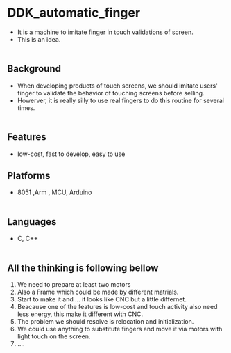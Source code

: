 # DDK_automatic_finger
* It is a machine to imitate finger in touch validations of screen.
* This is an idea.
<br><br/>

## Background
* When developing products of touch screens, we should imitate users' finger to validate the behavior of touching screens before selling. 
* Howerver, it is really silly to use real fingers to do this routine for several times. 
<br><br/>

## Features
* low-cost, fast to develop, easy to use 

## Platforms
* 8051 ,Arm , MCU, Arduino 
<br><br/>

## Languages
* C, C++
<br><br/>

## All the thinking is following bellow
1. We need to prepare at least two motors
2. Also a Frame which could be made by different matrials. 
3. Start to make it and ... it looks like CNC but a little differnet.
4. Beacause one of the features is low-cost and touch activity also need less energy, this make it different with CNC. 
5. The problem we should resolve is relocation and initialization.
6. We could use anything to substitute fingers and move it via motors with light touch on the screen.
7. ....
<br><br/>
